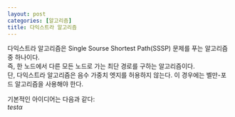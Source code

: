 ```yaml
---
layout: post
categories: [알고리즘]
title: 다익스트라 알고리즘
---
```


다익스트라 알고리즘은 Single Sourse Shortest Path(SSSP) 문제를 푸는 알고리즘 중 하나이다.  
즉, 한 노드에서 다른 모든 노드로 가는 최단 경로를 구하는 알고리즘이다.  
단, 다익스트라 알고리즘은 음수 가중치 엣지를 허용하지 않는다. 이 경우에는 벨만-포드 알고리즘을 사용해야 한다.

기본적인 아이디어는 다음과 같다:  
$test \alpha$
